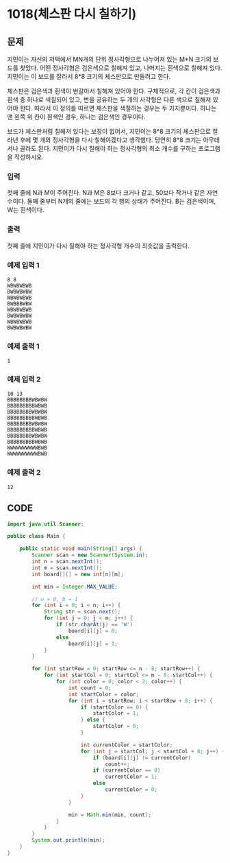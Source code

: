 # 1018\(체스판 다시 칠하기\)

## 문제

지민이는 자신의 저택에서 MN개의 단위 정사각형으로 나누어져 있는 M\*N 크기의 보드를 찾았다. 어떤 정사각형은 검은색으로 칠해져 있고, 나머지는 흰색으로 칠해져 있다. 지민이는 이 보드를 잘라서 8\*8 크기의 체스판으로 만들려고 한다.

체스판은 검은색과 흰색이 번갈아서 칠해져 있어야 한다. 구체적으로, 각 칸이 검은색과 흰색 중 하나로 색칠되어 있고, 변을 공유하는 두 개의 사각형은 다른 색으로 칠해져 있어야 한다. 따라서 이 정의를 따르면 체스판을 색칠하는 경우는 두 가지뿐이다. 하나는 맨 왼쪽 위 칸이 흰색인 경우, 하나는 검은색인 경우이다.

보드가 체스판처럼 칠해져 있다는 보장이 없어서, 지민이는 8\*8 크기의 체스판으로 잘라낸 후에 몇 개의 정사각형을 다시 칠해야겠다고 생각했다. 당연히 8\*8 크기는 아무데서나 골라도 된다. 지민이가 다시 칠해야 하는 정사각형의 최소 개수를 구하는 프로그램을 작성하시오.

### 입력

첫째 줄에 N과 M이 주어진다. N과 M은 8보다 크거나 같고, 50보다 작거나 같은 자연수이다. 둘째 줄부터 N개의 줄에는 보드의 각 행의 상태가 주어진다. B는 검은색이며, W는 흰색이다.

### 출력

첫째 줄에 지민이가 다시 칠해야 하는 정사각형 개수의 최솟값을 출력한다.

### 예제 입력 1

```text
8 8
WBWBWBWB
BWBWBWBW
WBWBWBWB
BWBBBWBW
WBWBWBWB
BWBWBWBW
WBWBWBWB
BWBWBWBW
```

### 예제 출력 1

```text
1
```

### 예제 입력 2

```text
10 13
BBBBBBBBWBWBW
BBBBBBBBBWBWB
BBBBBBBBWBWBW
BBBBBBBBBWBWB
BBBBBBBBWBWBW
BBBBBBBBBWBWB
BBBBBBBBWBWBW
BBBBBBBBBWBWB
WWWWWWWWWWBWB
WWWWWWWWWWBWB
```

### 예제 출력 2

```text
12
```

## CODE

```java
import java.util.Scanner;

public class Main {

	public static void main(String[] args) {
		Scanner scan = new Scanner(System.in);
		int n = scan.nextInt();
		int m = scan.nextInt();
		int board[][] = new int[n][m];

		int min = Integer.MAX_VALUE;

		// w = 0, b = 1
		for (int i = 0; i < n; i++) {
			String str = scan.next();
			for (int j = 0; j < m; j++) {
				if (str.charAt(j) == 'W')
					board[i][j] = 0;
				else
					board[i][j] = 1;
			}
		}

		for (int startRow = 0; startRow <= n - 8; startRow++) {
			for (int startCol = 0; startCol <= m - 8; startCol++) {
				for (int color = 0; color < 2; color++) {
					int count = 0;
					int startColor = color;
					for (int i = startRow; i < startRow + 8; i++) {
						if (startColor == 0) {
							startColor = 1;
						} else {
							startColor = 0;
						}

						int currentColor = startColor;
						for (int j = startCol; j < startCol + 8; j++) {
							if (board[i][j] != currentColor)
								count++;
							if (currentColor == 0)
								currentColor = 1;
							else
								currentColor = 0;
						}
					}

					min = Math.min(min, count);
				}
			}
		}
		System.out.println(min);
	}
}
```


